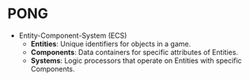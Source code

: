 # PONG

- Entity-Component-System (ECS)
    - **Entities**: Unique identifiers for objects in a game.
    - **Components**: Data containers for specific attributes of Entities.
    - **Systems**: Logic processors that operate on Entities with specific Components.
